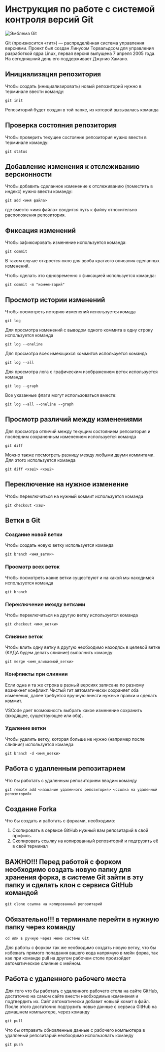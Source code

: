 # **Инструкция по работе с системой контроля версий Git**

![Эмблема Git](git.jpg)

Git (произносится «гит») — распределённая система управления версиями. Проект был создан Линусом Торвальдсом для управления разработкой ядра Linux, первая версия выпущена 7 апреля 2005 года. На сегодняшний день его поддерживает Джунио Хамано.

## Инициализация репозитория

Чтобы создать (инициализировать) новый репозиторий нужно в терминале ввести команду:

    git init

Репозиторий будет создан в той папке, из которой вызывалась команда

## Проверка состояния репозитория

Чтобы проверить текущее состояние репозитория нужно ввести в терминале команду:

    git status

## Добавление изменения к отслеживанию версионности

Чтобы добавить сделанное изменение к отслеживанию (поместить в индекс) нужно ввести команду:

    git add <имя файла>

где вместо <имя файла> вводится путь к файлу относительно расположения репозитория.

## Фиксация изменений

Чтобы зафиксировать изменение используется команда:

    git commit

В таком случае откроется окно для ввоба краткого описания сделанных изменений.

Чтобы сделать это одновременно с фиксацией используется команда:

    git commit -m "комментарий"

## Просмотр истории изменений

Чтобы посмотреть историю изменений используется комада

    git log

Для просмотра изменений с выводом одного коммита в одну строку используется команда

    git log --oneline

Для просмотра всех имеющихся коммитов используется команда

    git log --all

Для просмотра лога с графическим изображением веток используется команда

    git log --graph

Все указанные флаги могут использоваться вместе:

    git log --all --oneline --graph

## Просмотр различий между изменениями

Для просмотра отличий между текущим состоянием репозитория и последним сохраненным изменением используется команда

    git diff

Можно также посмотреть разницу между любыми двуми коммитами. Для этого используется команда

    git diff <хэш1> <хэш2>

## Переключение на нужное изменение

Чтобы переключиться на нужный коммит используется команда

    git checkout <хэш>

## Ветки в Git

### Создание новой ветки

Чтобы создать новую ветку используется команда

    git branch <имя_ветки>

### Просмотр всех веток

Чтобы посмотреть какие ветки существуют и на какой мы находимся используется команда

    git branch

### Переключение между ветками

Чтобы переключиться на другую ветку используется команда

    git checkout <имя_ветки>

### Слияние веток

Чтобы влить одну ветку в другую необходимо находясь в целевой ветке (КУДА будем делать слияние) выполнить команду

    git merge <имя_вливаемой_ветки>

### Конфликты при слиянии

Если одна и та же строка в разный версиях записана по разному возникнет конфликт.
Чистый гит автоматически сохраняет оба изменения, далее требуется вручную внести нужные правки и сделать коммит.

VSСode дает возможность выбрать какое изменение сохранить (входящее, существующее или оба).

### Удаление ветки

Чтобы удалить ветку, которая больше не нужно (например после слияния) используется команда

    git branch -d <имя_ветки>

## Работа с удалленным репозитарием

Что бы работать с удаленным репозиторием вводим команду 

    git remote add <название удаленного репозитория> <ссылка на удаленный репозиторий>

## Создание Forka

Что бы создать и работать с форками, необходимо:

1. Скопировать в сервисе GitHub нужный вам репозитарий в свой профиль.
2. Скопировать ссылку на копированный репозиторий и подгрузить её в свой терминал
## **ВАЖНО!!!** Перед работой с форком необходимо создать новую папку для хранения форка, в системе Git зайти в эту папку и сделать клон с сервиса GitHub командой 

    git clone ссылка на копированный репозитарий

## **Обязательно!!!** в терминале перейти в нужную папку через команду

    cd или в ручную через меню системы Git

Для работы с форком так же необходимо создать новую ветку, что бы избежать прямого попадания вашего кода напрямую в мейн форка, так как при команде pull на другом рабочем столе произойдет автоматическое слияние с мейном.

## Работа с удаленного рабочего места

Для того что бы работать с удаленного рабочего стола на сайте GitHub, достаточно на самом сайте внести необходимые изменения и подтвердить их. Сайт автоматически добавит новывй комит в файл. После этого достаточно подгрузить новые данные с сервиса GitHub на домашнем компьютере, через команду 

    git pull

Что бы отправить обновленные данные с рабочего компьютера в удалленый репозитарий необходимо использовать команду 

    git push
